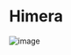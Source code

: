 # Himera
![image](https://github.com/Khasseno/Himera/assets/107077147/cbe8f136-2e9a-4df9-a277-fbaa93d516e8)
